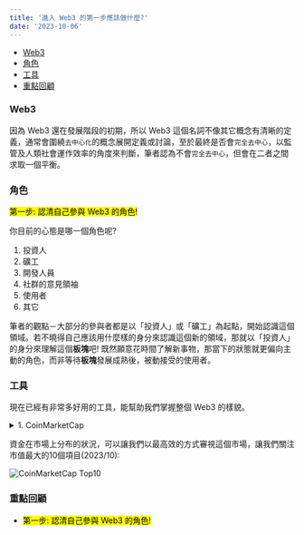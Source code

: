 ```yaml
---
title: '進入 Web3 的第一步應該做什麼?'
date: '2023-10-06'
---
```


- [Web3](#web3)
- [角色](#角色)
- [工具](#工具)
- [重點回顧](#重點回顧)


### Web3

因為 Web3 還在發展階段的初期，所以 Web3 這個名詞不像其它概念有清晰的定義，通常會圍繞`去中心化`的概念展開定義或討論，至於最終是否會`完全去中心`，以監管及人類社會運作效率的角度來判斷，筆者認為不會`完全去中心`，但會在二者之間求取一個平衡。

### 角色

<mark>第一步: 認清自己參與 Web3 的角色!</mark>

你目前的心態是哪一個角色呢?

1. 投資人
2. 礦工
3. 開發人員
4. 社群的意見領袖
5. 使用者
6. 其它

筆者的觀點－大部分的參與者都是以「投資人」或「礦工」為起點，開始認識這個領域。若不曉得自己應該用什麼樣的身分來認識這個新的領域，那就以「投資人」的身分來理解這個**板塊**吧!
既然願意花時間了解新事物，那當下的狀態就更偏向主動的角色，而非等待**板塊**發展成熟後，被動接受的使用者。

### 工具

現在已經有非常多好用的工具，能幫助我們掌握整個 Web3 的樣貌。

<details>
  <summary>1. CoinMarketCap</summary>
  CoinMarketCap 的說明
</details>


資金在市場上分布的狀況，可以讓我們以最高效的方式審視這個市場，讓我們關注市值最大的10個項目(2023/10):

![CoinMarketCap Top10](/web3-first-step/coinmarketcap-top10.jpg)

### 重點回顧

* <mark>第一步: 認清自己參與 Web3 的角色!</mark>